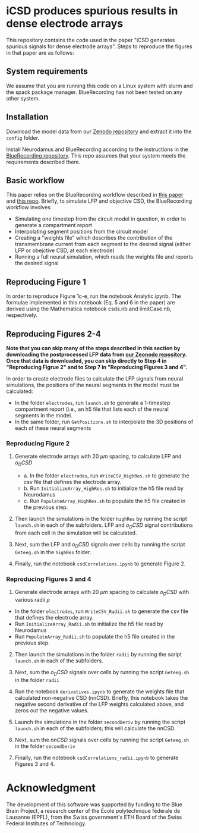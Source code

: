# iCSD produces spurious results in dense electrode arrays

This repository contains the code used in the paper "iCSD generates spurious signals for dense electrode arrays". Steps to reproduce the figures in that paper are as follows:

## System requirements

We assume that you are running this code on a Linux system with slurm and the spack package manager. BlueRecording has not been tested on any other system. 

## Installation
Download the model data from our [Zenodo repository](https://zenodo.org/records/11113043) and extract it into the `config` folder.

Install Neurodamus and BlueRecording according to the instructions in the [BlueRecording repository](github.com/BlueBrain/BlueRecording). This repo assumes that your system meets the requirements described there.

## Basic workflow
This paper relies on the BlueRecording workflow described in [this paper](https://www.biorxiv.org/content/10.1101/2024.05.14.591849v1) and [this repo]((github.com/BlueBrain/BlueRecording)). Briefly, to simulate LFP and objective CSD, the BlueRecording workflow involves
- Simulating one timestep from the circuit model in question, in order to generate a compartment report
- Interpolating segment positions from the circuit model
- Creating a "weights file" which describes the contribution of the transmembrane current from each segment to the desired signal (either LFP or obejctive CSD, at each electrode)
- Running a full neural simulation, which reads the weights file and reports the desired signal

## Reproducing Figure 1

In order to reproduce Figure 1c-e, run the notebook Analytic.ipynb. The formulae implemented in this notebook (Eq. 5 and 6 in the paper) are derived using the Mathematica notebook csds.nb and limitCase.nb, respectively.

## Reproducing Figures 2-4

**Note that you can skip many of the steps described in this section by downloading the postprocessed LFP data from [our Zeonodo repository](https://zenodo.org/records/14998743). Once that data is downloaded, you can skip directly to Step 4 in "Reproducing Figrue 2" and to Step 7 in "Reproducing Figures 3 and 4".**

In order to create electrode files to calculate the LFP signals from neural simulations, the positions of the neural segments in the model must be calculated:
- In the folder `electrodes`, run `launch.sh` to generate a 1-timestep compartment report (i.e., an h5 file that lists each of the neural segments in the model.
- In the same folder, run `GetPositions.sh` to interpolate the 3D positions of each of these neural segments

### Reproducing Figure 2
1. Generate electrode arrays with 20 $\mu m$ spacing, to calculate LFP and $o_DCSD$
   * a. In the folder `electrodes`, run `WriteCSV_HighRes.sh` to generate the csv file that defines the electrode array.
   * b. Run `InitializeArray_HighRes.sh` to initialize the h5 file read by Neurodamus
   * c. Run `PopulateArray_HighRes.sh` to populate the h5 file created in the previous step.

2. Then launch the simulations in the folder `highRes` by running the script `launch.sh` in each of the subfolders. LFP and $o_DCSD$ signal contributions from each cell in the simulation will be calculated.

3. Next, sum the LFP and $o_DCSD$ signals over cells by running the script `Geteeg.sh` in the `highRes` folder.

4. Finally, run the notebook `csdCorrelations.ipynb` to generate Figure 2.

### Reproducing Figures 3 and 4

1. Generate electrode arrays with 20 $\mu m$ spacing to calculate $o_DCSD$ with various radii $\rho$
- In the folder `electrodes`, run `WriteCSV_Radii.sh` to generate the csv file that defines the electrode array.
- Run `InitializeArray_Radii.sh` to initialize the h5 file read by Neurodamus
- Run `PopulateArray_Radii.sh` to populate the h5 file created in the previous step.

2. Then launch the simulations in the folder `radii` by running the script `launch.sh` in each of the subfolders.

3. Next, sum the $o_DCSD$ signals over cells by running the script `Geteeg.sh` in the folder `radii`

4. Run the notebook `derivatives.ipynb` to generate the weights file that calculated non-negative CSD (nnCSD). Briefly, this notebook takes the negative second derivative of the LFP weights calculated above, and zeros out the negative values.

5. Launch the simulations in the folder `secondDeriv` by running the script `launch.sh` in each of the subfolders; this will calculate the nnCSD.

6. Next, sum the $nnCSD$ signals over cells by running the script `Geteeg.sh` in the folder `secondDeriv`

7. Finally, run the notebook `csdCorrelations_radii.ipynb` to generate Figures 3 and 4.

# Acknowledgment
The development of this software was supported by funding to the Blue Brain Project, a research center of the École polytechnique fédérale de Lausanne (EPFL), from the Swiss government's ETH Board of the Swiss Federal Institutes of Technology.
